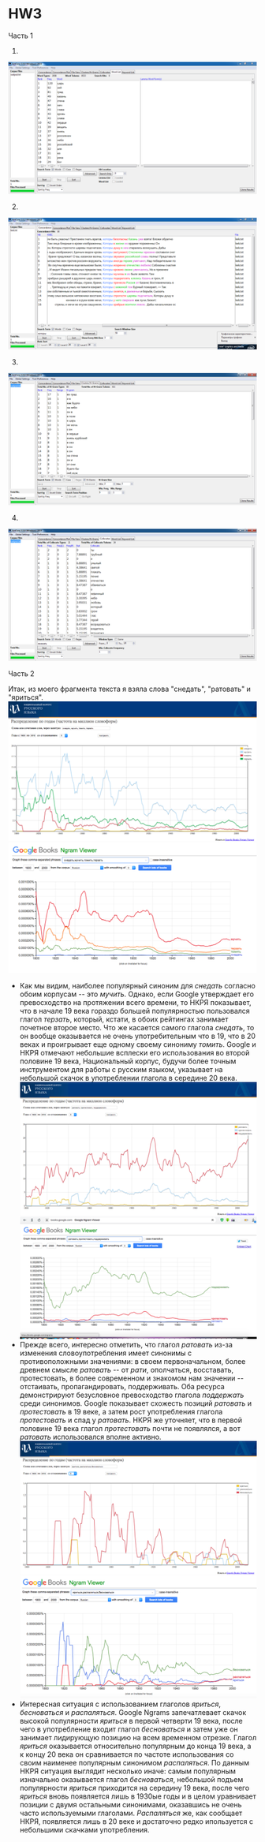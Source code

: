 # HW3

Часть 1

1)
![](Снимок1.PNG)

2)
![](Снимок.PNG)

3)
![](Снимок2.PNG)

4)
![](Снимок3.PNG)

Часть 2

Итак, из моего фрагмента текста я взяла слова "снедать", "ратовать" и "яриться".
![](снедать_нкря.PNG)
![](снедать_google.PNG)
* Как мы видим, наиболее популярный синоним для *снедать* согласно обоим корпусам -- это *мучить*. Однако, если Google утверждает его превосходство на протяжении всего времени, то НКРЯ показывает, что в начале 19 века гораздо большей популярностью пользовался глагол *терзать*, который, кстати, в обоих рейтингах занимает почетное второе место. Что же касается самого глагола *снедать*, то он вообще оказывается не очень употребительным что в 19, что в 20 веках и проигрывает еще одному своему синониму *томить*. Google и НКРЯ отмечают небольшие всплески его использования во второй половине 19 века, Национальный корпус, будучи более точным инструментом для работы с русским языком, указывает на небольшой скачок в употреблении глагола в середине 20 века.
![](ратовать_нкря.PNG)
![](ратовать_google.PNG)
* Прежде всего, интересно отметить, что глагол *ратовать* из-за изменения словоупотребления имеет синонимы с противоположными значениями: в своем первоначальном, более древнем смысле *ратовать* -- от *рати*, ополчаться, восставать, протестовать, в более современном и знакомом нам значении -- отстаивать, пропагандировать, поддерживать. Оба ресурса демонстрируют безусловное превосходство глагола *поддержать* среди синонимов. Google показывает схожесть позиций *ратовать* и *протестовать* в 19 веке, а затем рост употребления глагола *протестовать* и спад у *ратовать*. НКРЯ же уточняет, что в первой половине 19 века глагол *протестовать* почти не появлялся, а вот *ратовать* использовался вполне активно.
![](яриться_нкря.PNG)
![](яриться_google.PNG)
* Интересная ситуация с использованием глаголов *яриться*, *бесноваться* и *распаляться*. Google Ngrams запечатлевает скачок высокой популярности *яриться* в первой четверти 19 века, после чего в употребление входит глагол *бесноваться* и затем уже он занимает лидирующую позицию на всем временном отрезке. Глагол *яриться* оказывается относительно популярным до конца 19 века, а к концу 20 века он сравнивается по частоте использования со своим наименее популярным синонимом *распаляться*. По данным НКРЯ ситуация выглядит несколько иначе: самым популярным изначально оказывается глагол *бесноваться*, небольшой подъем популярности *яриться* приходится на середину 19 века, после чего *яриться* вновь появляется лишь в 1930ые годы и в целом уравнивает позиции с двумя остальными синонимами, оказавшись не очень часто используемыми глаголами. *Распаляться* же, как сообщает НКРЯ, появляется лишь в 20 веке и достаточно редко ипользуется с небольшими скачками употребления.
